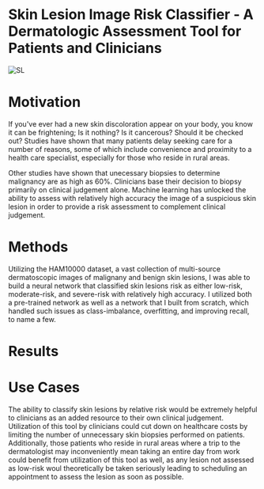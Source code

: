 # Skin Lesion Image Risk Classifier - A Dermatologic Assessment Tool for Patients and Clinicians 
![SL](chrome://global/skin/media/imagedoc-darknoise.png)

# Motivation

   If you've ever had a new skin discoloration appear on your body, you know it can be frightening; Is it nothing? Is it cancerous? Should it be checked out? Studies have shown that many patients delay seeking care for a number of reasons, some of which include convenience and proximity to a health care specialist, especially for those who reside in rural areas. 
   
   Other studies have shown that unecessary biopsies to determine malignancy are as high as 60%. Clinicians base their decision to biopsy primarily on clinical judgement alone. Machine learning has unlocked the ability to assess with relatively high accuracy the image of a suspicious skin lesion in order to provide a risk assessment to complement clinical judgement.

# Methods

Utilizing the HAM10000 dataset, a vast collection of multi-source dermatoscopic images of malignany and benign skin lesions, I was able to build a neural network that classified skin lesions risk as either low-risk, moderate-risk, and severe-risk with relatively high accuracy. I utilized both a pre-trained network as well as a network that I built from scratch, which handled such issues as class-imbalance, overfitting, and improving recall, to name a few. 

# Results



# Use Cases

The ability to classify skin lesions by relative risk would be extremely helpful to clinicians as an added resource to their own clinical judgement. Utilization of this tool by clinicians could cut down on healthcare costs by limiting the number of unnecessary skin biopsies performed on patients. Additionally, those patients who reside in rural areas where a trip to the dermatologist may inconveniently mean taking an entire day from work could benefit from utilization of this tool as well, as any lesion not assessed as low-risk woul theoretically be taken seriously leading to scheduling an appointment to assess the lesion as soon as possible. 
